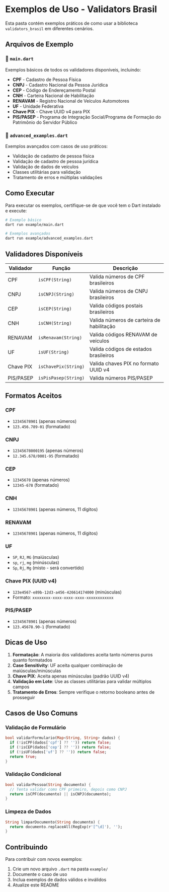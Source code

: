 # Exemplos de Uso - Validators Brasil

Esta pasta contém exemplos práticos de como usar a biblioteca `validators_brasil` em diferentes cenários.

## Arquivos de Exemplo

### 📁 `main.dart`
Exemplos básicos de todos os validadores disponíveis, incluindo:
- **CPF** - Cadastro de Pessoa Física
- **CNPJ** - Cadastro Nacional da Pessoa Jurídica
- **CEP** - Código de Endereçamento Postal
- **CNH** - Carteira Nacional de Habilitação
- **RENAVAM** - Registro Nacional de Veículos Automotores
- **UF** - Unidade Federativa
- **Chave PIX** - Chave UUID v4 para PIX
- **PIS/PASEP** - Programa de Integração Social/Programa de Formação do Patrimônio do Servidor Público

### 📁 `advanced_examples.dart`
Exemplos avançados com casos de uso práticos:
- Validação de cadastro de pessoa física
- Validação de cadastro de pessoa jurídica
- Validação de dados de veículos
- Classes utilitárias para validação
- Tratamento de erros e múltiplas validações

## Como Executar

Para executar os exemplos, certifique-se de que você tem o Dart instalado e execute:

```bash
# Exemplo básico
dart run example/main.dart

# Exemplos avançados
dart run example/advanced_examples.dart
```

## Validadores Disponíveis

| Validador | Função | Descrição |
|-----------|--------|-----------|
| CPF | `isCPF(String)` | Valida números de CPF brasileiros |
| CNPJ | `isCNPJ(String)` | Valida números de CNPJ brasileiros |
| CEP | `isCEP(String)` | Valida códigos postais brasileiros |
| CNH | `isCNH(String)` | Valida números de carteira de habilitação |
| RENAVAM | `isRenavam(String)` | Valida códigos RENAVAM de veículos |
| UF | `isUF(String)` | Valida códigos de estados brasileiros |
| Chave PIX | `isChavePix(String)` | Valida chaves PIX no formato UUID v4 |
| PIS/PASEP | `isPisPasep(String)` | Valida números PIS/PASEP |

## Formatos Aceitos

### CPF
- `12345678901` (apenas números)
- `123.456.789-01` (formatado)

### CNPJ
- `12345678000195` (apenas números)
- `12.345.678/0001-95` (formatado)

### CEP
- `12345678` (apenas números)
- `12345-678` (formatado)

### CNH
- `12345678901` (apenas números, 11 dígitos)

### RENAVAM
- `12345678901` (apenas números, 11 dígitos)

### UF
- `SP`, `RJ`, `MG` (maiúsculas)
- `sp`, `rj`, `mg` (minúsculas)
- `Sp`, `Rj`, `Mg` (misto - será convertido)

### Chave PIX (UUID v4)
- `123e4567-e89b-12d3-a456-426614174000` (minúsculas)
- Formato: `xxxxxxxx-xxxx-xxxx-xxxx-xxxxxxxxxxxx`

### PIS/PASEP
- `12345678901` (apenas números)
- `123.45678.90-1` (formatado)

## Dicas de Uso

1. **Formatação**: A maioria dos validadores aceita tanto números puros quanto formatados
2. **Case Sensitivity**: UF aceita qualquer combinação de maiúsculas/minúsculas
3. **Chave PIX**: Aceita apenas minúsculas (padrão UUID v4)
4. **Validação em Lote**: Use as classes utilitárias para validar múltiplos campos
5. **Tratamento de Erros**: Sempre verifique o retorno booleano antes de prosseguir

## Casos de Uso Comuns

### Validação de Formulário
```dart
bool validarFormulario(Map<String, String> dados) {
  if (!isCPF(dados['cpf'] ?? '')) return false;
  if (!isCEP(dados['cep'] ?? '')) return false;
  if (!isUF(dados['uf'] ?? '')) return false;
  return true;
}
```

### Validação Condicional
```dart
bool validarPessoa(String documento) {
  // Tenta validar como CPF primeiro, depois como CNPJ
  return isCPF(documento) || isCNPJ(documento);
}
```

### Limpeza de Dados
```dart
String limparDocumento(String documento) {
  return documento.replaceAll(RegExp(r'[^\d]'), '');
}
```

## Contribuindo

Para contribuir com novos exemplos:
1. Crie um novo arquivo `.dart` na pasta `example/`
2. Documente o caso de uso
3. Inclua exemplos de dados válidos e inválidos
4. Atualize este README
